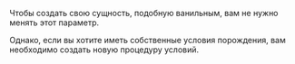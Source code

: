 Чтобы создать свою сущность, подобную ванильным, вам не нужно менять этот параметр. 

Однако, если вы хотите иметь собственные условия порождения, вам необходимо создать новую процедуру условий.